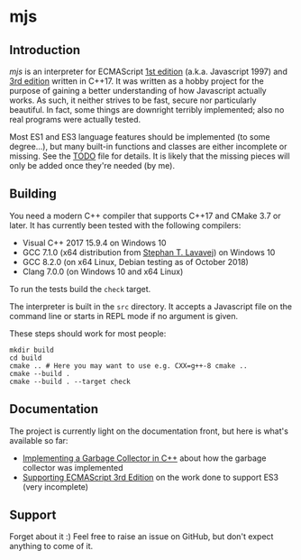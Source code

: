 # mjs

## Introduction
_mjs_ is an interpreter for ECMAScript [1st
edition](https://www.ecma-international.org/publications/files/ECMA-ST-ARCH/ECMA-262,%201st%20edition,%20June%201997.pdf)
(a.k.a. Javascript 1997) and [3rd
edition](http://www.ecma-international.org/publications/files/ECMA-ST-ARCH/ECMA-262,%203rd%20edition,%20December%201999.pdf)
written in C++17. It was written as a hobby project for the purpose of
gaining a better understanding of how Javascript actually works. As
such, it neither strives to be fast, secure nor particularly beautiful.
In fact, some things are downright terribly implemented; also no real
programs were actually tested.

Most ES1 and ES3 language features should be implemented (to some
degree...), but many built-in functions and classes are either
incomplete or missing. See the [TODO](TODO.md) file for details. It is
likely that the missing pieces will only be added once they're needed
(by me).

## Building

You need a modern C++ compiler that supports C++17 and CMake 3.7 or
later. It has currently been tested with the following compilers:

* Visual C++ 2017 15.9.4 on Windows 10
* GCC 7.1.0 (x64 distribution from [Stephan T. Lavavej](https://nuwen.net/mingw.html)) on Windows 10
* GCC 8.2.0 (on x64 Linux, Debian testing as of October 2018)
* Clang 7.0.0 (on Windows 10 and x64 Linux)

To run the tests build the `check` target.

The interpreter is built in the `src` directory. It accepts a Javascript
file on the command line or starts in REPL mode if no argument is given.

These steps should work for most people:

    mkdir build
    cd build
    cmake .. # Here you may want to use e.g. CXX=g++-8 cmake ..
    cmake --build .
    cmake --build . --target check

## Documentation

The project is currently light on the documentation front, but here is
what's available so far:

* [Implementing a Garbage Collector in
  C++](https://mras0.github.io/mjs/doc/gc/initial.html) about how the
  garbage collector was implemented
* [Supporting ECMAScript 3rd Edition](doc/es3/es3.md) on the work done
  to support ES3 (very incomplete)

## Support

Forget about it :) Feel free to raise an issue on GitHub, but don't
expect anything to come of it.
